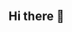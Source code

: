 ## Hi there 👋

<!--
**conheo26/conheo26** is a ✨ _special_ ✨ repository because its `README.md` (this file) appears on your GitHub profile.

Here are some ideas to get you started:

- 🔭 I’m currently working on VietNam National University (VNU)
- 🌱 I’m currently learning about Computer Science
- 💬 Ask me about ...
- 📫 How to reach me: trannhan.ts247@gmail.com
- 😄 Pronouns: Chris
Feel free to connect with me on [LinkedIn](https://www.linkedin.com/in/voiconbandon26/) .
-->
